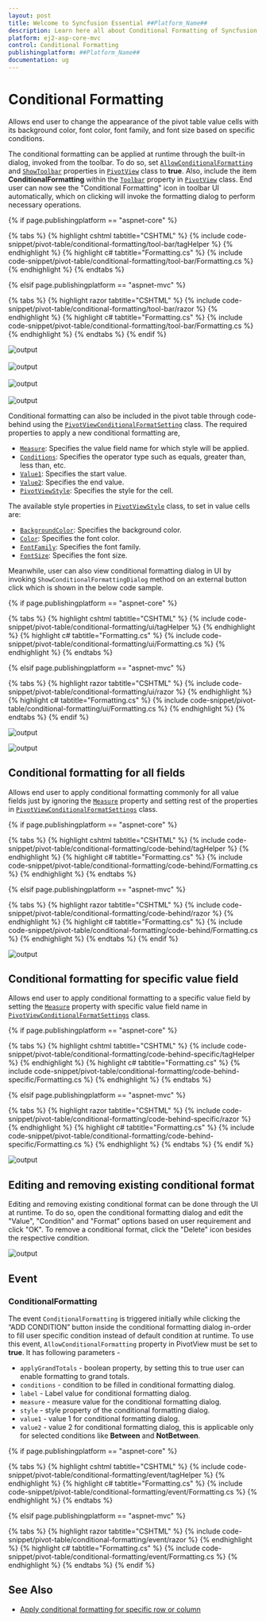 ```yaml
---
layout: post
title: Welcome to Syncfusion Essential ##Platform_Name##
description: Learn here all about Conditional Formatting of Syncfusion Essential ##Platform_Name## widgets based on HTML5 and jQuery.
platform: ej2-asp-core-mvc
control: Conditional Formatting
publishingplatform: ##Platform_Name##
documentation: ug
---
```



# Conditional Formatting

Allows end user to change the appearance of the pivot table value cells with its background color, font color, font family, and font size based on specific conditions.

The conditional formatting can be applied at runtime through the built-in dialog, invoked from the toolbar. To do so, set [`AllowConditionalFormatting`](https://help.syncfusion.com/cr/aspnetcore-js2/Syncfusion.EJ2.PivotView.PivotView.html#Syncfusion_EJ2_PivotView_PivotView_AllowConditionalFormatting) and [`ShowToolbar`](https://help.syncfusion.com/cr/aspnetcore-js2/Syncfusion.EJ2.PivotView.PivotView.html#Syncfusion_EJ2_PivotView_PivotView_ShowToolbar) properties in [`PivotView`](https://help.syncfusion.com/cr/aspnetmvc-js2/Syncfusion.EJ2.PivotView.PivotView.html) class to **true**. Also, include the item **ConditionalFormatting** within the [`Toolbar`](https://help.syncfusion.com/cr/aspnetcore-js2/Syncfusion.EJ2.PivotView.PivotView.html#Syncfusion_EJ2_PivotView_PivotView_Toolbar) property in [`PivotView`](https://help.syncfusion.com/cr/aspnetmvc-js2/Syncfusion.EJ2.PivotView.PivotView.html) class. End user can now see the "Conditional Formatting" icon in toolbar UI automatically, which on clicking will invoke the formatting dialog to perform necessary operations.

{% if page.publishingplatform == "aspnet-core" %}

{% tabs %}
{% highlight cshtml tabtitle="CSHTML" %}
{% include code-snippet/pivot-table/conditional-formatting/tool-bar/tagHelper %}
{% endhighlight %}
{% highlight c# tabtitle="Formatting.cs" %}
{% include code-snippet/pivot-table/conditional-formatting/tool-bar/Formatting.cs %}
{% endhighlight %}
{% endtabs %}

{% elsif page.publishingplatform == "aspnet-mvc" %}

{% tabs %}
{% highlight razor tabtitle="CSHTML" %}
{% include code-snippet/pivot-table/conditional-formatting/tool-bar/razor %}
{% endhighlight %}
{% highlight c# tabtitle="Formatting.cs" %}
{% include code-snippet/pivot-table/conditional-formatting/tool-bar/Formatting.cs %}
{% endhighlight %}
{% endtabs %}
{% endif %}



<!-- markdownlint-disable MD012 -->
![output](images/toolbar_cformatting.png "Conditional formatting icon in toolbar")
<br/>
<br/>
![output](images/toolbar_cformatting_dialog.png "Adding new conditional format")
<br/>
<br/>
![output](images/toolbar_cformatting_dialog_apply.png "Setting conditional format criteria")
<br/>
<br/>
![output](images/toolbar_cformatting_grid.png "Resultant pivot table on applied conditional format")

Conditional formatting can also be included in the pivot table through code-behind using the [`PivotViewConditionalFormatSetting`](https://help.syncfusion.com/cr/aspnetmvc-js2/Syncfusion.EJ2.PivotView.PivotViewConditionalFormatSetting.html) class. The required properties to apply a new conditional formatting are,

* [`Measure`](https://help.syncfusion.com/cr/aspnetcore-js2/Syncfusion.EJ2.PivotView.PivotViewConditionalFormatSetting.html#Syncfusion_EJ2_PivotView_PivotViewConditionalFormatSetting_Measure): Specifies the value field name for which style will be applied.
* [`Conditions`](https://help.syncfusion.com/cr/aspnetcore-js2/Syncfusion.EJ2.PivotView.PivotViewConditionalFormatSetting.html#Syncfusion_EJ2_PivotView_PivotViewConditionalFormatSetting_Conditions): Specifies the operator type such as equals, greater than, less than, etc.
* [`Value1`](https://help.syncfusion.com/cr/aspnetcore-js2/Syncfusion.EJ2.PivotView.PivotViewConditionalFormatSetting.html#Syncfusion_EJ2_PivotView_PivotViewConditionalFormatSetting_Value1): Specifies the start value.
* [`Value2`](https://help.syncfusion.com/cr/aspnetcore-js2/Syncfusion.EJ2.PivotView.PivotViewConditionalFormatSetting.html#Syncfusion_EJ2_PivotView_PivotViewConditionalFormatSetting_Value2): Specifies the end value.
* [`PivotViewStyle`](https://help.syncfusion.com/cr/aspnetmvc-js2/Syncfusion.EJ2.PivotView.PivotViewStyle.html): Specifies the style for the cell.

The available style properties in [`PivotViewStyle`](https://help.syncfusion.com/cr/aspnetmvc-js2/Syncfusion.EJ2.PivotView.PivotViewStyle.html) class, to set in value cells are:

* [`BackgroundColor`](https://help.syncfusion.com/cr/aspnetcore-js2/Syncfusion.EJ2.PivotView.PivotViewStyle.html#Syncfusion_EJ2_PivotView_PivotViewStyle_BackgroundColor): Specifies the background color.
* [`Color`](https://help.syncfusion.com/cr/aspnetcore-js2/Syncfusion.EJ2.PivotView.PivotViewStyle.html#Syncfusion_EJ2_PivotView_PivotViewStyle_Color): Specifies the font color.
* [`FontFamily`](https://help.syncfusion.com/cr/aspnetcore-js2/Syncfusion.EJ2.PivotView.PivotViewStyle.html#Syncfusion_EJ2_PivotView_PivotViewStyle_FontFamily): Specifies the font family.
* [`FontSize`](https://help.syncfusion.com/cr/aspnetcore-js2/Syncfusion.EJ2.PivotView.PivotViewStyle.html#Syncfusion_EJ2_PivotView_PivotViewStyle_FontSize): Specifies the font size.

Meanwhile, user can also view conditional formatting dialog in UI by invoking `ShowConditionalFormattingDialog` method on an external button click which is shown in the below code sample.

{% if page.publishingplatform == "aspnet-core" %}

{% tabs %}
{% highlight cshtml tabtitle="CSHTML" %}
{% include code-snippet/pivot-table/conditional-formatting/ui/tagHelper %}
{% endhighlight %}
{% highlight c# tabtitle="Formatting.cs" %}
{% include code-snippet/pivot-table/conditional-formatting/ui/Formatting.cs %}
{% endhighlight %}
{% endtabs %}

{% elsif page.publishingplatform == "aspnet-mvc" %}

{% tabs %}
{% highlight razor tabtitle="CSHTML" %}
{% include code-snippet/pivot-table/conditional-formatting/ui/razor %}
{% endhighlight %}
{% highlight c# tabtitle="Formatting.cs" %}
{% include code-snippet/pivot-table/conditional-formatting/ui/Formatting.cs %}
{% endhighlight %}
{% endtabs %}
{% endif %}



![output](images/cond-format-btn.png)

![output](images/cond-format-btn2.png)

## Conditional formatting for all fields

Allows end user to apply conditional formatting commonly for all value fields just by ignoring the [`Measure`](https://help.syncfusion.com/cr/aspnetcore-js2/Syncfusion.EJ2.PivotView.PivotViewConditionalFormatSetting.html#Syncfusion_EJ2_PivotView_PivotViewConditionalFormatSetting_Measure) property and setting rest of the properties in [`PivotViewConditionalFormatSettings`](https://help.syncfusion.com/cr/aspnetmvc-js2/Syncfusion.EJ2.PivotView.PivotViewConditionalFormatSetting.html) class.

{% if page.publishingplatform == "aspnet-core" %}

{% tabs %}
{% highlight cshtml tabtitle="CSHTML" %}
{% include code-snippet/pivot-table/conditional-formatting/code-behind/tagHelper %}
{% endhighlight %}
{% highlight c# tabtitle="Formatting.cs" %}
{% include code-snippet/pivot-table/conditional-formatting/code-behind/Formatting.cs %}
{% endhighlight %}
{% endtabs %}

{% elsif page.publishingplatform == "aspnet-mvc" %}

{% tabs %}
{% highlight razor tabtitle="CSHTML" %}
{% include code-snippet/pivot-table/conditional-formatting/code-behind/razor %}
{% endhighlight %}
{% highlight c# tabtitle="Formatting.cs" %}
{% include code-snippet/pivot-table/conditional-formatting/code-behind/Formatting.cs %}
{% endhighlight %}
{% endtabs %}
{% endif %}



![output](images/cformatting_all.png)

## Conditional formatting for specific value field

Allows end user to apply conditional formatting to a specific value field by setting the [`Measure`](https://help.syncfusion.com/cr/aspnetcore-js2/Syncfusion.EJ2.PivotView.PivotViewConditionalFormatSetting.html#Syncfusion_EJ2_PivotView_PivotViewConditionalFormatSetting_Measure) property with specific value field name in [`PivotViewConditionalFormatSettings`](https://help.syncfusion.com/cr/aspnetmvc-js2/Syncfusion.EJ2.PivotView.PivotViewConditionalFormatSetting.html) class.

{% if page.publishingplatform == "aspnet-core" %}

{% tabs %}
{% highlight cshtml tabtitle="CSHTML" %}
{% include code-snippet/pivot-table/conditional-formatting/code-behind-specific/tagHelper %}
{% endhighlight %}
{% highlight c# tabtitle="Formatting.cs" %}
{% include code-snippet/pivot-table/conditional-formatting/code-behind-specific/Formatting.cs %}
{% endhighlight %}
{% endtabs %}

{% elsif page.publishingplatform == "aspnet-mvc" %}

{% tabs %}
{% highlight razor tabtitle="CSHTML" %}
{% include code-snippet/pivot-table/conditional-formatting/code-behind-specific/razor %}
{% endhighlight %}
{% highlight c# tabtitle="Formatting.cs" %}
{% include code-snippet/pivot-table/conditional-formatting/code-behind-specific/Formatting.cs %}
{% endhighlight %}
{% endtabs %}
{% endif %}



![output](images/cformatting_single.png)

## Editing and removing existing conditional format

Editing and removing existing conditional format can be done through the UI at runtime. To do so, open the conditional formatting dialog and edit the "Value", "Condition" and "Format" options based on user requirement and click "OK". To remove a conditional format, click the "Delete" icon besides the respective condition.  

![output](images/cformatting_remove.png)

## Event

### ConditionalFormatting

The event `ConditionalFormatting` is triggered initially while clicking the “ADD CONDITION” button inside the conditional formatting dialog in-order to fill user specific condition instead of default condition at runtime. To use this event, `AllowConditionalFormatting` property in PivotView must be set to **true**. It has following parameters -

* `applyGrandTotals` - boolean property, by setting this to true user can enable formatting to grand totals.
* `conditions` - condition to be filled in conditional formatting dialog.
* `label` - Label value for conditional formatting dialog.
* `measure` - measure value for the conditional formatting dialog.
* `style` - style property of the conditional formatting dialog.
* `value1` - value 1 for conditional formatting dialog.
* `value2` - value 2 for conditional formatting dialog, this is applicable only for selected conditions like **Between** and **NotBetween**.

{% if page.publishingplatform == "aspnet-core" %}

{% tabs %}
{% highlight cshtml tabtitle="CSHTML" %}
{% include code-snippet/pivot-table/conditional-formatting/event/tagHelper %}
{% endhighlight %}
{% highlight c# tabtitle="Formatting.cs" %}
{% include code-snippet/pivot-table/conditional-formatting/event/Formatting.cs %}
{% endhighlight %}
{% endtabs %}

{% elsif page.publishingplatform == "aspnet-mvc" %}

{% tabs %}
{% highlight razor tabtitle="CSHTML" %}
{% include code-snippet/pivot-table/conditional-formatting/event/razor %}
{% endhighlight %}
{% highlight c# tabtitle="Formatting.cs" %}
{% include code-snippet/pivot-table/conditional-formatting/event/Formatting.cs %}
{% endhighlight %}
{% endtabs %}
{% endif %}



## See Also

* [Apply conditional formatting for specific row or column](./how-to/apply-conditional-formatting-for-specific-row-or-column)
